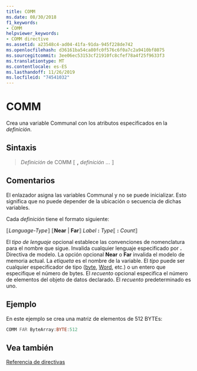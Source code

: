 ```yaml
---
title: COMM
ms.date: 08/30/2018
f1_keywords:
- COMM
helpviewer_keywords:
- COMM directive
ms.assetid: a23548c4-ad04-41fa-91da-945f228de742
ms.openlocfilehash: d36161ba54ca80fc0f576c6f0a7c2a9410bf8075
ms.sourcegitcommit: 3ee06ec53153cf21910fc8cfef78a4f25f9633f3
ms.translationtype: MT
ms.contentlocale: es-ES
ms.lasthandoff: 11/26/2019
ms.locfileid: "74541032"
---
```

# <a name="comm"></a>COMM

Crea una variable Communal con los atributos especificados en la *definición*.

## <a name="syntax"></a>Sintaxis

> *Definición* de COMM ⟦ __,__ *definición* ... ⟧

## <a name="remarks"></a>Comentarios

El enlazador asigna las variables Communal y no se puede inicializar. Esto significa que no puede depender de la ubicación o secuencia de dichas variables.

Cada *definición* tiene el formato siguiente:

⟦*Language-Type*⟧ ⟦**Near** | **Far**⟧ _Label_ **:** _Type_⟦ **:** _Count_⟧

El *tipo de lenguaje* opcional establece las convenciones de nomenclatura para el nombre que sigue. Invalida cualquier lenguaje especificado por **.** Directiva de modelo. La opción opcional **Near** o **Far** invalida el modelo de memoria actual. La *etiqueta* es el nombre de la variable. El *tipo* puede ser cualquier especificador de tipo ([byte](../../assembler/masm/byte-masm.md), [Word](../../assembler/masm/word.md), etc.) o un entero que especifique el número de bytes. El *recuento* opcional especifica el número de elementos del objeto de datos declarado. El *recuento* predeterminado es uno.

## <a name="example"></a>Ejemplo

En este ejemplo se crea una matriz de elementos de 512 BYTEs:

```asm
COMM FAR ByteArray:BYTE:512
```

## <a name="see-also"></a>Vea también

[Referencia de directivas](directives-reference.md)

